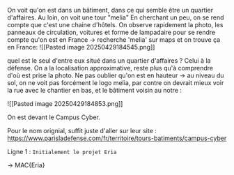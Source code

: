 On voit qu'on est dans un bâtiment, dans ce qui semble être un quartier d'affaires.
Au loin, on voit une tour "melia"
En cherchant un peu, on se rend compte que c'est une chaine d'hôtels.
On observe rapidement la photo, les panneaux de circulation, voitures et forme de lampadaire pour se rendre compte qu'on est en France -> recherche 'melia' sur maps et on trouve ça en France: 
![[Pasted image 20250429184545.png]]

quel est le seul d'entre eux situé dans un quartier d'affaires ? Celui à la défense.
On a la localisation approximative, reste plus qu'à comprendre d'où est prise la photo. 
Ne pas oublier qu'on est en hauteur -> au niveau du sol, on ne voit pas forcément le logo melia, par contre on devrait mieux voir la rue avec le chantier en bas, et le bâtiment voisin au notre : 

![[Pasted image 20250429184853.png]]

On est devant le Campus Cyber.

Pour le nom orignial, suffit juste d'aller sur leur site : https://www.parisladefense.com/fr/territoire/tours-batiments/campus-cyber

Ligne 1 : `Initialement le projet Eria`

-> MAC{Eria}
